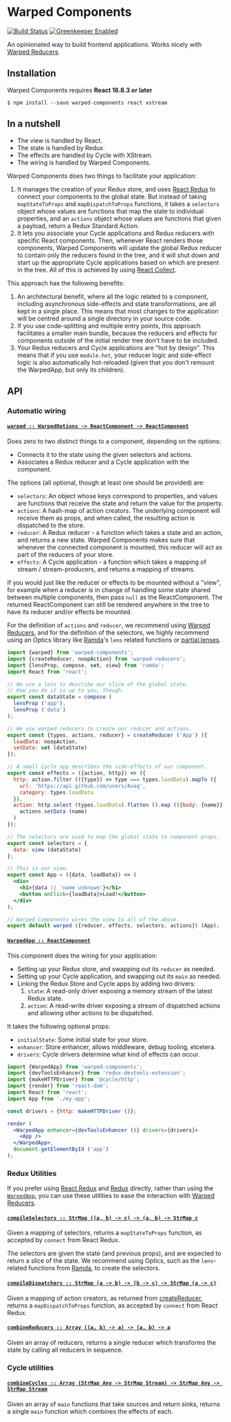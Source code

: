 # Warped Components

[![Build Status](https://travis-ci.com/wearereasonablepeople/warped-components.svg?branch=master)](https://travis-ci.com/wearereasonablepeople/warped-components)
[![Greenkeeper Enabled](https://badges.greenkeeper.io/wearereasonablepeople/warped-components.svg)](https://greenkeeper.io/)

An opinionated way to build frontend applications.
Works nicely with [Warped Reducers][1].

## Installation

Warped Components requires **React 16.8.3 or later**

```console
$ npm install --save warped-components react xstream
```

## In a nutshell

- The view is handled by React.
- The state is handled by Redux.
- The effects are handled by Cycle with XStream.
- The wiring is handled by Warped Components.

Warped Components does two things to facilitate your application:

1. It manages the creation of your Redux store, and uses [React Redux][5]
   to connect your components to the global state. But instead of taking
   `mapStateToProps` and `mapDispatchToProps` functions, it takes
   a `selectors` object whose values are functions that map the state to
   individual properties, and an `actions` object whose values are
   functions that given a payload, return a Redux Standard Action.
1. It lets you associate your Cycle applications and Redux reducers with
   specific React components. Then, whenever React renders those
   components, Warped Components will update the global Redux reducer to
   contain only the reducers found in the tree, and it will shut down and
   start up the appropriate Cycle applications based on which are present
   in the tree. All of this is achieved by using [React Collect][2].

This approach has the following benefits:

1. An architectural benefit, where all the logic related to a component,
   including asynchronous side-effects and state transformations, are all
   kept in a single place. This means that most changes to the application
   will be centred around a single directory in your source code.
1. If you use code-splitting and multiple entry points, this approach
   facilitates a smaller main bundle, because the reducers and effects for
   components outside of the initial render tree don't have to be included.
1. Your Redux reducers and Cycle applications are "hot by design". This
   means that if you use `module.hot`, your reducer logic and side-effect
   logic is also automatically hot-reloaded (given that you don't remount
   the WarpedApp, but only its children).

## API

### Automatic wiring

#### <a name="warped" href="https://github.com/wearereasonablepeople/warped-components/blob/v0.3.0/index.mjs#L118">`warped :: WarpedOptions -⁠> ReactComponent -⁠> ReactComponent`</a>

Does zero to two distinct things to a component, depending on the options:

- Connects it to the state using the given selectors and actions.
- Associates a Redux reducer and a Cycle application with the component.

The options (all optional, though at least one should be provided) are:

* `selectors`: An object whose keys correspond to properties, and values
  are functions that receive the state and return the value for the
  property.
* `actions`: A hash-map of action creators. The underlying component will
  receive them as props, and when called, the resulting action is
  dispatched to the store.
* `reducer`: A Redux reducer - a function which takes a state and an
  action, and returns a new state. Warped Components makes sure that
  whenever the connected component is mounted, this reducer will act as
  part of the reducers of your store.
* `effects`: A Cycle application - a function which takes a mapping of
  stream / stream-producers, and returns a mapping of streams.

If you would just like the reducer or effects to be mounted without a
"view", for example when a reducer is in change of handling some state
shared between multiple components, then pass `null` as the ReactComponent.
The returned ReactComponent can still be rendered anywhere in the tree to
have its reducer and/or effects be mounted.

For the definition of `actions` and `reducer`, we recommend using
[Warped Reducers][1], and for the definition of the selectors, we highly
recommend using an Optics library like [Ramda][3]'s `lens` related
functions or [partial.lenses][4].

```jsx
import {warped} from 'warped-components';
import {createReducer, noopAction} from 'warped-reducers';
import {lensProp, compose, set, view} from 'ramda';
import React from 'react';

// We use a lens to describe our slice of the global state.
// How you do it is up to you, though.
export const dataState = compose (
  lensProp ('app'),
  lensProp ('data')
);

// We use warped-reducers to create our reducer and actions.
export const {types, actions, reducer} = createReducer ('App') ({
  loadData: noopAction,
  setData: set (dataState)
});

// A small Cycle app describes the side-effects of our component.
export const effects = ({action, http}) => ({
  http: action.filter (({type}) => type === types.loadData).mapTo ({
    url: 'https://api.github.com/users/Avaq',
    category: types.loadData
  }),
  action: http.select (types.loadData).flatten ().map (({body: {name}}) =>
    actions.setData (name)
  )
});

// The selectors are used to map the global state to component props.
export const selectors = {
  data: view (dataState)
};

// This is our view.
export const App = ({data, loadData}) => (
  <div>
    <h1>{data || 'name unknown'}</h1>
    <button onClick={loadData}>Load!</button>
  </div>
);

// Warped Components wires the view to all of the above.
export default warped ({reducer, effects, selectors, actions}) (App);
```

#### <a name="WarpedApp" href="https://github.com/wearereasonablepeople/warped-components/blob/v0.3.0/index.mjs#L210">`WarpedApp :: ReactComponent`</a>

This component does the wiring for your application:

* Setting up your Redux store, and swapping out its `reducer` as needed.
* Setting up your Cycle application, and swapping out its `main` as needed.
* Linking the Redux Store and Cycle apps by adding two drivers:
    1. `state`: A read-only driver exposing a memory stream of the latest
       Redux state.
    2. `action`: A read-write driver exposing a stream of dispatched
       actions and allowing other actions to be dispatched.

It takes the following optional props:

* `initialState`: Some initial state for your store.
* `enhancer`: Store enhancer, allows middleware, debug tooling, etcetera.
* `drivers`: Cycle drivers determine what kind of effects can occur.

```jsx
import {WarpedApp} from 'warped-components';
import {devToolsEnhancer} from 'redux-devtools-extension';
import {makeHTTPDriver} from '@cycle/http';
import {render} from 'react-dom';
import React from 'react';
import App from './my-app';

const drivers = {http: makeHTTPDriver ()};

render (
  <WarpedApp enhancer={devToolsEnhancer ()} drivers={drivers}>
    <App />
  </WarpedApp>,
  document.getElementById ('app')
);
```

### Redux Utilities

If you prefer using [React Redux][5] and [Redux][6] directly, rather than
using the [`WarpedApp`](#WarpedApp), you can use these utilities to ease
the interaction with [Warped Reducers][1].

#### <a name="compileSelectors" href="https://github.com/wearereasonablepeople/warped-components/blob/v0.3.0/index.mjs#L332">`compileSelectors :: StrMap ((a, b) -⁠> c) -⁠> (a, b) -⁠> StrMap c`</a>

Given a mapping of selectors, returns a `mapStateToProps` function, as
accepted by `connect` from React Redux.

The selectors are given the state (and previous props), and are expected
to return a slice of the state. We recommend using Optics, such as the
`lens`-related functions from [Ramda][2], to create the selectors.

#### <a name="compileDispatchers" href="https://github.com/wearereasonablepeople/warped-components/blob/v0.3.0/index.mjs#L350">`compileDispatchers :: StrMap (a -⁠> b) -⁠> (b -⁠> c) -⁠> StrMap (a -⁠> c)`</a>

Given a mapping of action creators, as returned from
[createReducer](#createReducer), returns a `mapDispatchToProps` function,
as accepted by `connect` from React Redux.

#### <a name="combineReducers" href="https://github.com/wearereasonablepeople/warped-components/blob/v0.3.0/index.mjs#L367">`combineReducers :: Array ((a, b) -⁠> a) -⁠> (a, b) -⁠> a`</a>

Given an array of reducers, returns a single reducer which transforms the
state by calling all reducers in sequence.

### Cycle utilities

#### <a name="combineCycles" href="https://github.com/wearereasonablepeople/warped-components/blob/v0.3.0/index.mjs#L381">`combineCycles :: Array (StrMap Any -⁠> StrMap Stream) -⁠> StrMap Any -⁠> StrMap Stream`</a>

Given an array of `main` functions that take sources and return sinks,
returns a single `main` function which combines the effects of each.

[1]: https://github.com/wearereasonablepeople/warped-reducers
[2]: https://github.com/wearereasonablepeople/react-collect
[3]: http://ramdajs.com/
[4]: https://github.com/calmm-js/partial.lenses
[5]: https://github.com/reactjs/react-redux
[6]: http://redux.js.org/
